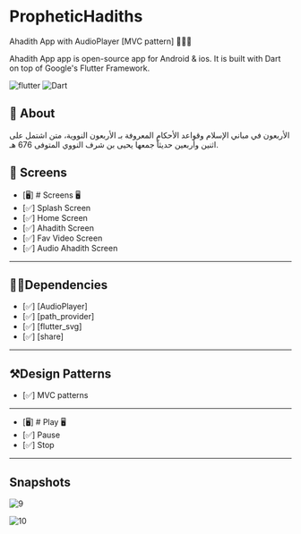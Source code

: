 # PropheticHadiths


Ahadith App with AudioPlayer [MVC pattern] 👨🏻‍💻

Ahadith App app is open-source  app for Android & ios. It is built with Dart on top of Google's Flutter Framework.


![flutter](https://img.shields.io/badge/Flutter-Framework-green?logo=flutter)
![Dart](https://img.shields.io/badge/Dart-Language-blue?logo=dart)


## 🚀 About

الأربعون في مباني الإسلام وقواعد الأحكام المعروفة بـ الأربعون النووية، متن اشتمل على اثنين وأربعين حديثاّ جمعها يحيى بن شرف النووي المتوفى 676 هـ.



## 📱 Screens
- [🖥] # Screens 🖥
- [✅] Splash Screen
- [✅] Home Screen
- [✅] Ahadith Screen
- [✅] Fav Video Screen
- [✅] Audio Ahadith Screen
--------------------------------
## 🧑‍💻Dependencies
- [✅] [AudioPlayer]
- [✅] [path_provider]
- [✅] [flutter_svg]
- [✅] [share]

--------------------------------
## ⚒️Design Patterns
- [✅] MVC patterns
-------------------------------

- [🖥] # Play  🖥
- [✅] Pause
- [✅] Stop
--------------------------

## Snapshots

![9](https://user-images.githubusercontent.com/49205538/194087598-35d9b23f-fc50-4d2c-8d03-2ae9a8b916c5.png)


![10](https://user-images.githubusercontent.com/49205538/194086769-059b8869-4473-4bd5-9b34-98888e923e61.png)


